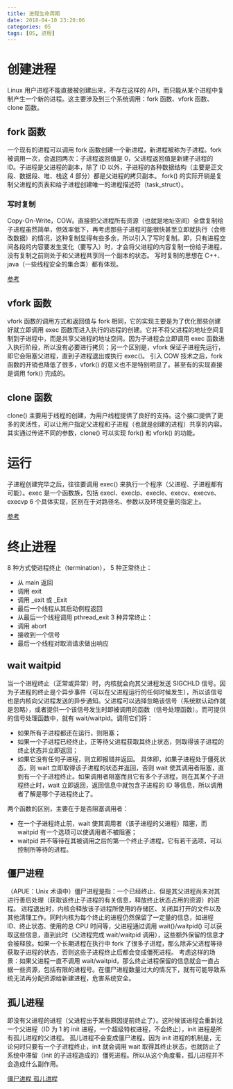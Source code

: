 ```yaml
---
title: 进程生命周期
date: 2018-04-10 23:20:06
categories: OS
tags: [OS, 进程]
---
```

# 创建进程
Linux 用户进程不能直接被创建出来，不存在这样的 API，而只能从某个进程中复制产生一个新的进程。这主要涉及到三个系统调用：fork 函数、vfork 函数、clone 函数。

## fork 函数
一个现有的进程可以调用 fork 函数创建一个新进程，新进程被称为子进程。fork 被调用一次，会返回两次：子进程返回值是 0，父进程返回值是新建子进程的 ID。子进程是父进程的副本，除了 ID 以外，子进程的各种数据结构（主要是正文段、数据段、堆、栈这 4 部分）都是父进程的拷贝副本。
fork() 的实际开销是复制父进程的页表和给子进程创建唯一的进程描述符（task_struct）。

### 写时复制
Copy-On-Write，COW。直接把父进程所有资源（也就是地址空间）全盘复制给子进程虽然简单，但效率低下，再考虑那些子进程可能很快甚至立即就执行（会修改数据）的情况，这种复制显得有些多余，所以引入了写时复制。即，只有进程空间各段的内容要发生变化（要写入）时，才会将父进程的内容复制一份给子进程，没有复制之前则处于和父进程共享同一个副本的状态。
写时复制的思想在 C++、java（一些线程安全的集合类）都有体现。

[参考](https://www.cnblogs.com/wuchanming/p/4495479.html)

## vfork 函数
vfork 函数的调用方式和返回值与 fork 相同，它的实现主要是为了优化那些创建好就立即调用 exec 函数而进入执行的进程的创建。它并不将父进程的地址空间复制到子进程中，而是共享父进程的地址空间。因为子进程会立即调用 exec 函数进入执行阶段，所以没有必要进行拷贝；另一个区别是，vfork 保证子进程先运行，即它会阻塞父进程，直到子进程退出或执行 exec()。
引入 COW 技术之后，fork 函数的开销也降低了很多，vfork() 的意义也不是特别明显了。甚至有的实现直接是调用 fork() 完成的。

## clone 函数
clone() 主要用于线程的创建，为用户线程提供了良好的支持。这个接口提供了更多的灵活性，可以让用户指定父进程和子进程（也就是创建的进程）共享的内容。其实通过传递不同的参数，clone() 可以实现 fork() 和 vfork() 的功能。

# 运行
子进程创建完毕之后，往往要调用 exec() 来执行一个程序（父进程、子进程都有可能）。exec 是一个函数族，包括 execl、execlp、execle、execv、execve、execvp 6 个具体实现，区别在于对路径名、参数以及环境变量的指定上。

[参考](https://blog.csdn.net/yangbodong22011/article/details/50197785)

# 终止进程
8 种方式使进程终止（termination），
5 种正常终止：
* 从 main 返回
* 调用 exit
* 调用 _exit 或 _Exit
* 最后一个线程从其启动例程返回
* 从最后一个线程调用 pthread_exit
3 种异常终止：
* 调用 abort
* 接收到一个信号
* 最后一个线程对取消请求做出响应

## wait waitpid
当一个进程终止（正常或异常）时，内核就会向其父进程发送 SIGCHLD 信号。因为子进程的终止是个异步事件（可以在父进程运行的任何时候发生），所以该信号也是内核向父进程发送的异步通知。父进程可以选择忽略该信号（系统默认动作就是忽略），或者提供一个该信号发生时即被调用的函数（信号处理函数）。而可提供的信号处理函数中，就有 wait/waitpid。调用它们将：
* 如果所有子进程都还在运行，则阻塞；
* 如果一个子进程已经终止，正等待父进程获取其终止状态，则取得该子进程的终止状态并立即返回；
* 如果它没有任何子进程，则立即报错并返回。
具体即，如果子进程处于僵死状态，则 wait 立即取得该子进程的状态并返回，否则 wait 使其调用者阻塞，直到有一个子进程终止。如果调用者阻塞而且它有多个子进程，则在其某个子进程终止时，wait 立即返回，返回信息中就包含子进程的 ID 等信息，所以调用者了解是哪个子进程终止了。

两个函数的区别，主要在于是否阻塞调用者：
* 在一个子进程终止前，wait 使其调用者（该子进程的父进程）阻塞，而 waitpid 有一个选项可以使调用者不被阻塞；
* waitpid 并不等待在其被调用之后的第一个终止子进程，它有若干选项，可以控制所等待的进程。

## 僵尸进程
（APUE：Unix 术语中）僵尸进程是指：一个已经终止、但是其父进程尚未对其进行善后处理（获取该终止子进程的有关信息，释放终止状态占用的资源）的进程。
进程退出时，内核会释放该子进程所使用的存储区、关闭其打开的文件以及其他清理工作。同时内核为每个终止的进程仍然保留了一定量的信息，如进程 ID、终止状态、使用的总 CPU 时间等，父进程通过调用 wait()/waitpid() 可以获取这些信息，直到此时（父进程完成 wait/waitpid 调用），这些额外保留的信息才会被释放。如果一个长期进程在执行中 fork 了很多子进程，那么除非父进程等待获取子进程的状态，否则这些子进程终止后都会变成僵死进程。
考虑这样的场景：如果父进程一直不调用 wait/waitpid，那么终止进程保留的信息就会一直占据一些资源，包括有限的进程号。在僵尸进程数量过大的情况下，就有可能导致系统无法再分配资源给新建进程，危害系统安全。

## 孤儿进程
即没有父进程的进程（父进程出于某些原因提前终止了）。这时候该进程会重新找一个父进程（ID 为 1 的 init 进程，一个超级特权进程，不会终止），init 进程是所有孤儿进程的父进程。
孤儿进程不会变成僵尸进程。因为 init 进程的机制是，无论何时只要有一个子进程终止，init 就会调用 wait 取得其终止状态，也就防止了系统中滞留（init 的子进程造成的）僵死进程。所以从这个角度看，孤儿进程并不会造成什么副作用。

[僵尸进程 孤儿进程](https://www.cnblogs.com/Anker/p/3271773.html)